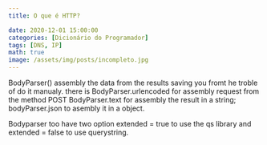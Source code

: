 ```yaml
---
title: O que é HTTP?

date: 2020-12-01 15:00:00
categories: [Dicionário do Programador]
tags: [DNS, IP]
math: true
image: /assets/img/posts/incompleto.jpg
---
```

BodyParser() assembly the data from the results saving you fromt he troble of do it
manualy.
there is 
BodyParser.urlencoded for assembly request from the method POST
BodyParser.text for assembly the result in a string;
bodyParser.json to asembly it in a object.

Bodyparser too have two option extended = true to use the qs library and extended = false to use querystring.